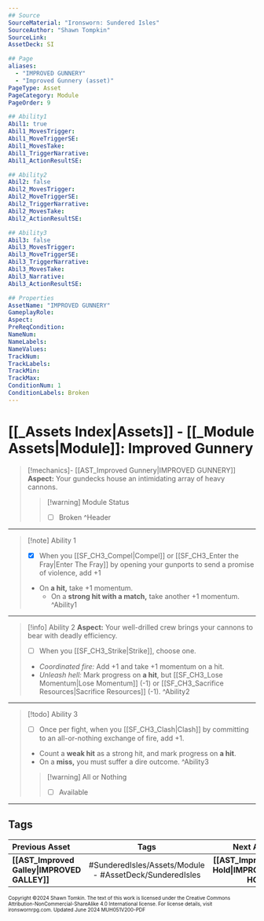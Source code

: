 ```yaml
---
## Source
SourceMaterial: "Ironsworn: Sundered Isles"
SourceAuthor: "Shawn Tompkin"
SourceLink: 
AssetDeck: SI

## Page
aliases:
  - "IMPROVED GUNNERY"
  - "Improved Gunnery (asset)"
PageType: Asset
PageCategory: Module
PageOrder: 9

## Ability1
Abil1: true
Abil1_MovesTrigger: 
Abil1_MoveTriggerSE: 
Abil1_MovesTake: 
Abil1_TriggerNarrative: 
Abil1_ActionResultSE: 

## Ability2
Abil2: false
Abil2_MovesTrigger: 
Abil2_MoveTriggerSE: 
Abil2_TriggerNarrative: 
Abil2_MovesTake: 
Abil2_ActionResultSE: 

## Ability3
Abil3: false
Abil3_MovesTrigger: 
Abil3_MoveTriggerSE: 
Abil3_TriggerNarrative: 
Abil3_MovesTake: 
Abil3_Narrative: 
Abil3_ActionResultSE: 

## Properties
AssetName: "IMPROVED GUNNERY"
GameplayRole: 
Aspect: 
PreReqCondition: 
NameNum: 
NameLabels: 
NameValues: 
TrackNum: 
TrackLabels: 
TrackMin: 
TrackMax: 
ConditionNum: 1
ConditionLabels: Broken
---
```


# [[_Assets Index|Assets]] - [[_Module Assets|Module]]: Improved Gunnery

> [!mechanics]- [[AST_Improved Gunnery|IMPROVED GUNNERY]]
> **Aspect:** Your gundecks house an intimidating array of heavy cannons.
> > [!warning] Module Status
> > - [ ] Broken ^Header
___
> [!note] Ability 1
> - [x] When you [[SF_CH3_Compel|Compel]] or [[SF_CH3_Enter the Fray|Enter The Fray]] by opening your gunports to send a promise of violence, add +1
> - On **a hit,** take +1 momentum. 
> 	- On a **strong hit with a match,** take another +1 momentum. ^Ability1
___
> [!info] Ability 2
> **Aspect:** Your well-drilled crew brings your cannons to bear with deadly efficiency. 
> - [ ] When you [[SF_CH3_Strike|Strike]], choose one.
> - _Coordinated fire:_ Add +1 and take +1 momentum on a hit.
> - _Unleash hell:_ Mark progress on **a hit**, but [[SF_CH3_Lose Momentum|Lose Momentum]] (-1) or [[SF_CH3_Sacrifice Resources|Sacrifice Resources]] (-1). ^Ability2
___
> [!todo] Ability 3
> - [ ] Once per fight, when you [[SF_CH3_Clash|Clash]] by committing to an all-or-nothing exchange of fire, add +1.
> - Count a **weak hit** as a strong hit, and mark progress on **a hit**.
> - On a **miss,** you must suffer a dire outcome. ^Ability3
> > [!warning] All or Nothing
> > - [ ] Available

___
## Tags

| Previous Asset | Tags | Next Asset |
| :--- | :---: | ---: |
| **[[AST_Improved Galley\|IMPROVED GALLEY]]** | #SunderedIsles/Assets/Module - #AssetDeck/SunderedIsles | **[[AST_Improved Hold\|IMPROVED HOLD]]** |

<font size=-2>Copyright ©2024 Shawn Tomkin. The text of this work is licensed under the Creative Commons Attribution-NonCommercial-ShareAlike 4.0 International license. For license details, visit ironswornrpg.com. Updated June 2024 MUH051V200-PDF</font>
